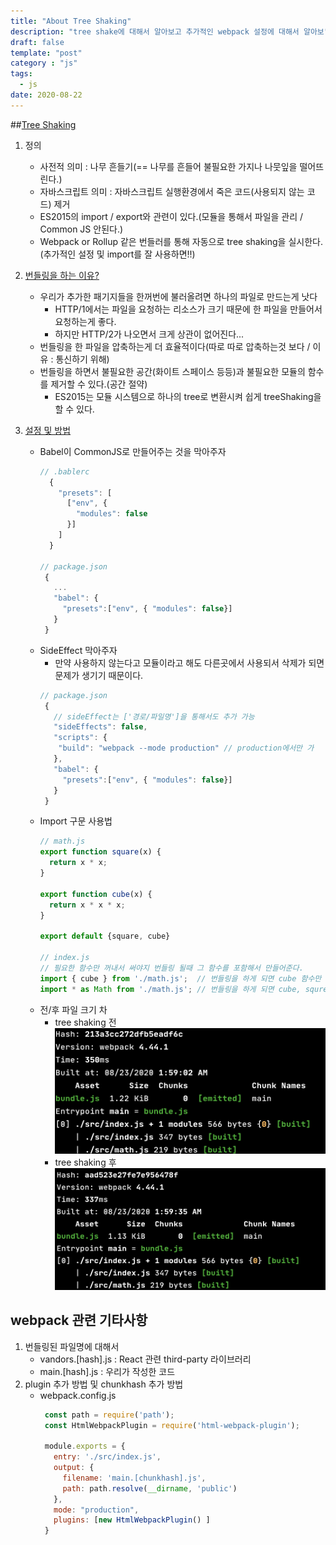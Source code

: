 ```yaml
---
title: "About Tree Shaking"  
description: "tree shake에 대해서 알아보고 추가적인 webpack 설정에 대해서 알아보"
draft: false
template: "post"
category : "js"
tags:
  - js
date: 2020-08-22
---
```

##[Tree Shaking](https://developer.mozilla.org/ko/docs/Glossary/Tree_shaking)
1. 정의
    - 사전적 의미 : 나무 흔들기(== 나무를 흔들어 불필요한 가지나 나뭇잎을 떨어뜨린다.)
    - 자바스크립트 의미 : 자바스크립트 실행환경에서 죽은 코드(사용되지 않는 코드) 제거
    - ES2015의 import / export와 관련이 있다.(모듈을 통해서 파일을 관리 / Common JS 안된다.)
    - Webpack or Rollup 같은 번들러를 통해 자동으로 tree shaking을 실시한다.(추가적인 설정 및 import를 잘 사용하면!!)
    
2. [번들링을 하는 이유?](https://exploringjs.com/es6/ch_modules.html#_benefit-dead-code-elimination-during-bundling)
    - 우리가 추가한 패기지들을 한꺼번에 불러올려면 하나의 파일로 만드는게 낫다 
        - HTTP/1에서는 파일을 요청하는 리소스가 크기 때문에 한 파일을 만들어서 요청하는게 좋다.
        - 하지만 HTTP/2가 나오면서 크게 상관이 없어진다...
    - 번들링을 한 파일을 압축하는게 더 효율적이다(따로 따로 압축하는것 보다 / 이유 : 통신하기 위해)
    - 번들링을 하면서 불필요한 공간(화이트 스페이스 등등)과 불필요한 모듈의 함수를 제거할 수 있다.(공간 절약)
        - ES2015는 모듈 시스템으로 하나의 tree로 변환시켜 쉽게 treeShaking을 할 수 있다.

3. [설정 및 방법](https://ui.toast.com/weekly-pick/ko_20180716/)
    - Babel이 CommonJS로 만들어주는 것을 막아주자
        ```js
        // .bablerc
          {
            "presets": [
              ["env", {
                "modules": false
              }]
            ]
          }
      
        // package.json
         {
           ...
           "babel": {
             "presets":["env", { "modules": false}]
           }
         } 
        ```
    - SideEffect 막아주자
        - 만약 사용하지 않는다고 모듈이라고 해도 다른곳에서 사용되서 삭제가 되면 문제가 생기기 때문이다.
        ```js
        // package.json
         {
           // sideEffect는 ['경로/파일명']을 통해서도 추가 가능
           "sideEffects": false,
           "scripts": {
            "build": "webpack --mode production" // production에서만 가
           },
           "babel": {
             "presets":["env", { "modules": false}]
           }
         } 
        ```
    - Import 구문 사용법
        ```js
        // math.js
        export function square(x) {
          return x * x;
        }
        
        export function cube(x) {
          return x * x * x;
        }
      
        export default {square, cube}
      
        // index.js
        // 필요한 함수만 꺼내서 써야지 번들링 될때 그 함수를 포함해서 만들어준다.
        import { cube } from './math.js';  // 번들링을 하게 되면 cube 함수만 포함
        import * as Math from './math.js'; // 번들링을 하게 되면 cube, squre 함수가 포한된다.     
        ```
    - 전/후 파일 크기 차
        - tree shaking 전
          ![beforetree](../../assets/beforetree.png)
        - tree shaking 후
          ![aftertree](../../assets/aftertree.png) 

## webpack 관련 기타사항
1. 번들링된 파일명에 대해서
    - vandors.[hash].js : React 관련 third-party 라이브러리
    - main.[hash].js : 우리가 작성한 코드
2. plugin 추가 방법 및 chunkhash 추가 방법   
    - webpack.config.js
        ```js
         const path = require('path');
         const HtmlWebpackPlugin = require('html-webpack-plugin');
         
         module.exports = {
           entry: './src/index.js',
           output: {
             filename: 'main.[chunkhash].js',
             path: path.resolve(__dirname, 'public')
           },
           mode: "production",
           plugins: [new HtmlWebpackPlugin() ]
         }

        ````
